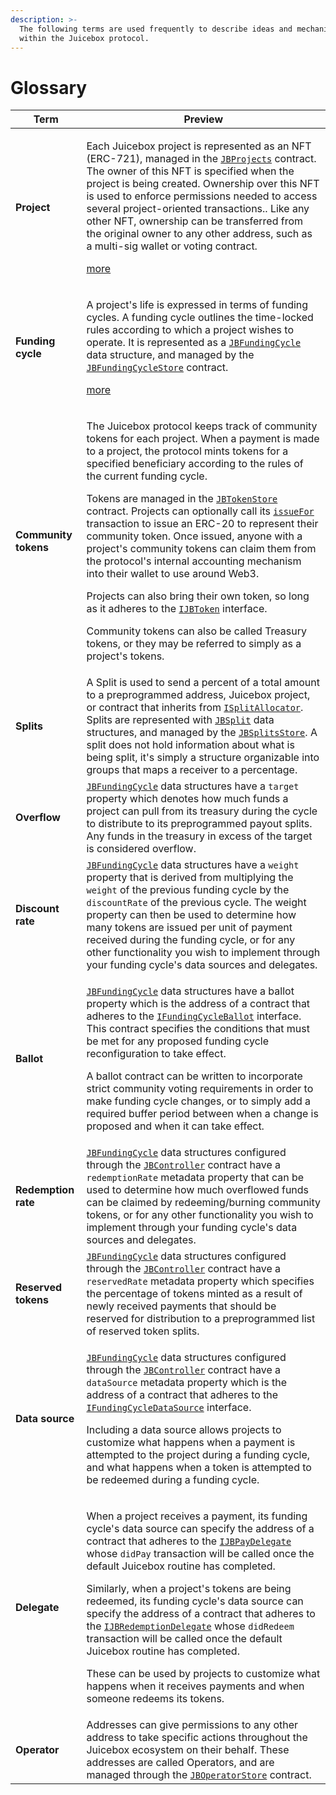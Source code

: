 ```yaml
---
description: >-
  The following terms are used frequently to describe ideas and mechanisms
  within the Juicebox protocol.
---
```


# Glossary

| Term                 | Preview                                                                                                                                                                                                                                                                                                                                                                                                                                                                                                                                                                                                                                                                                                                                                                                                                                                                                                                                                                                                            |
| -------------------- | ------------------------------------------------------------------------------------------------------------------------------------------------------------------------------------------------------------------------------------------------------------------------------------------------------------------------------------------------------------------------------------------------------------------------------------------------------------------------------------------------------------------------------------------------------------------------------------------------------------------------------------------------------------------------------------------------------------------------------------------------------------------------------------------------------------------------------------------------------------------------------------------------------------------------------------------------------------------------------------------------------------------ |
| **Project**          | <p>Each Juicebox project is represented as an NFT (ERC-721), managed in the <a href="../specifications/contracts/jbprojects/"><code>JBProjects</code></a> contract. The owner of this NFT is specified when the project is being created. Ownership over this NFT is used to enforce permissions needed to access several project-oriented transactions.. Like any other NFT, ownership can be transferred from the original owner to any other address, such as a multi-sig wallet or voting contract.</p><p></p><p><a href="topics/project.md">more</a></p>                                                                                                                                                                                                                                                                                                                                                                                                                                                                                            |
| **Funding cycle**    | <p>A project's life is expressed in terms of funding cycles. A funding cycle outlines the time-locked rules according to which a project wishes to operate. It is represented as a <a href="../specifications/data-structures/jbfundingcycle.md"><code>JBFundingCycle</code></a> data structure, and managed by the <a href="../specifications/contracts/jbfundingcyclestore/"><code>JBFundingCycleStore</code></a> contract.</p><p></p><p><a href="topics/funding-cycle.md">more</a></p>                                                                                                                                                                                                                                                                                                                                                                                                                                                                                                                                 |
| **Community tokens** | <p>The Juicebox protocol keeps track of community tokens for each project. When a payment is made to a project, the protocol mints tokens for a specified beneficiary according to the rules of the current funding cycle.</p><p>Tokens are managed in the <a href="../specifications/contracts/jbtokenstore/"><code>JBTokenStore</code></a> contract. Projects can optionally call its <a href="../specifications/contracts/jbtokenstore/write/issuefor.md"><code>issueFor</code> </a>transaction to issue an ERC-20 to represent their community token. Once issued, anyone with a project's community tokens can claim them from the protocol's internal accounting mechanism into their wallet to use around Web3.</p><p>Projects can also bring their own token, so long as it adheres to the <a href="../specifications/interfaces/ijbtoken.md"><code>IJBToken</code></a> interface.</p><p>Community tokens can also be called Treasury tokens, or they may be referred to simply as a project's tokens.</p> |
| **Splits**           | A Split is used to send a percent of a total amount to a preprogrammed address, Juicebox project, or contract that inherits from [`ISplitAllocator`](../specifications/interfaces/ijbsplitallocator.md). Splits are represented with [`JBSplit`](../specifications/data-structures/jbsplit.md) data structures, and managed by the [`JBSplitsStore`](../specifications/contracts/jbsplitsstore/). A split does not hold information about what is being split, it's simply a structure organizable into groups that maps a receiver to a percentage.                                                                                                                                                                                                                                                                                                                                                                                                                                                                 |
| **Overflow**         | [`JBFundingCycle`](../specifications/data-structures/jbfundingcycle.md) data structures have a `target` property which denotes how much funds a project can pull from its treasury during the cycle to distribute to its preprogrammed payout splits. Any funds in the treasury in excess of the target is considered overflow.                                                                                                                                                                                                                                                                                                                                                                                                                                                                                                                                                                                                                                                                                    |
| **Discount rate**    | [`JBFundingCycle`](../specifications/data-structures/jbfundingcycle.md) data structures have a `weight` property that is derived from multiplying the `weight` of the previous funding cycle by the `discountRate` of the previous cycle. The weight property can then be used to determine how many tokens are issued per unit of payment received during the funding cycle, or for any other functionality you wish to implement through your funding cycle's data sources and delegates.                                                                                                                                                                                                                                                                                                                                                                                                                                                                                                                        |
| **Ballot**           | <p><a href="../specifications/data-structures/jbfundingcycle.md"><code>JBFundingCycle</code></a> data structures have a ballot property which is the address of a contract that adheres to the <a href="../specifications/interfaces/ijbfundingcycleballot.md"><code>IFundingCycleBallot</code></a> interface. This contract specifies the conditions that must be met for any proposed funding cycle reconfiguration to take effect. </p><p></p><p>A ballot contract can be written to incorporate strict community voting requirements in order to make funding cycle changes, or to simply add a required buffer period between when a change is proposed and when it can take effect.</p>                                                                                                                                                                                                                                                                                                                      |
| **Redemption rate**  | [`JBFundingCycle`](../specifications/data-structures/jbfundingcycle.md) data structures configured through the [`JBController`](../specifications/contracts/or-controllers/jbcontroller/) contract have a `redemptionRate` metadata property that can be used to determine how much overflowed funds can be claimed by redeeming/burning community tokens, or for any other functionality you wish to implement through your funding cycle's data sources and delegates.                                                                                                                                                                                                                                                                                                                                                                                                                                                                                                                                           |
| **Reserved tokens**  | [`JBFundingCycle`](../specifications/data-structures/jbfundingcycle.md) data structures configured through the [`JBController`](../specifications/contracts/or-controllers/jbcontroller/) contract have a `reservedRate` metadata property which specifies the percentage of tokens minted as a result of newly received payments that should be reserved for distribution to a preprogrammed list of reserved token splits.                                                                                                                                                                                                                                                                                                                                                                                                                                                                                                                                                                                       |
| **Data source**      | <p><a href="../specifications/data-structures/jbfundingcycle.md"><code>JBFundingCycle</code></a> data structures configured through the <a href="../specifications/contracts/or-controllers/jbcontroller/"><code>JBController</code></a> contract have a <code>dataSource</code> metadata property which is the address of a contract that adheres to the <a href="../specifications/interfaces/ijbfundingcycledatasource.md"><code>IFundingCycleDataSource</code></a> interface.</p><p></p><p>Including a data source allows projects to customize what happens when a payment is attempted to the project during a funding cycle, and what happens when a token is attempted to be redeemed during a funding cycle.</p>                                                                                                                                                                                                                                                                                          |
| **Delegate**         | <p>When a project receives a payment, its funding cycle's data source can specify the address of a contract that adheres to the <a href="../specifications/interfaces/ijbpaydelegate.md"><code>IJBPayDelegate</code></a> whose <code>didPay</code> transaction will be called once the default Juicebox routine has completed.</p><p></p><p>Similarly, when a project's tokens are being redeemed, its funding cycle's data source can specify the address of a contract that adheres to the <a href="../specifications/interfaces/ijbredemptiondelegate.md"><code>IJBRedemptionDelegate</code></a> whose <code>didRedeem</code> transaction will be called once the default Juicebox routine has completed.</p><p></p><p>These can be used by projects to customize what happens when it receives payments and when someone redeems its tokens.</p>                                                                                                                                                               |
| **Operator**         | Addresses can give permissions to any other address to take specific actions throughout the Juicebox ecosystem on their behalf. These addresses are called Operators, and are managed through the [`JBOperatorStore`](../specifications/contracts/jboperatorstore/) contract.                                                                                                                                                                                                                                                                                                                                                                                                                                                                                                                                                                                                                                                                                                                                      |
